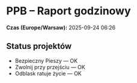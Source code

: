 # PPB – Raport godzinowy
**Czas (Europe/Warsaw):** 2025-09-24 06:26

## Status projektów
- Bezpieczny Pieszy — OK
- Zwolnij przy przejściu — OK
- Odblask ratuje życie — OK

